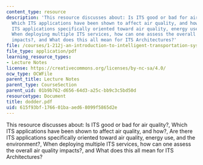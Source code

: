 ```yaml
---
content_type: resource
description: 'This resource discusses about: Is ITS good or bad for air quality?,
  Which ITS applications have been shown to affect air quality, and how?, Are there
  ITS applications specifically oriented toward air quality, energy use, and the environment?,
  When deploying multiple ITS services, how can one assess the overall air quality
  impacts?, and What does this all mean for ITS Architectures?'
file: /courses/1-212j-an-introduction-to-intelligent-transportation-systems-spring-2005/615f93bf176601baaed68099f5865d2e_dodder.pdf
file_type: application/pdf
learning_resource_types:
- Lecture Notes
license: https://creativecommons.org/licenses/by-nc-sa/4.0/
ocw_type: OCWFile
parent_title: Lecture Notes
parent_type: CourseSection
parent_uid: 01b9b762-d656-64d3-a25c-bb9c3c5bd50d
resourcetype: Document
title: dodder.pdf
uid: 615f93bf-1766-01ba-aed6-8099f5865d2e
---
```

This resource discusses about: Is ITS good or bad for air quality?, Which ITS applications have been shown to affect air quality, and how?, Are there ITS applications specifically oriented toward air quality, energy use, and the environment?, When deploying multiple ITS services, how can one assess the overall air quality impacts?, and What does this all mean for ITS Architectures?